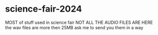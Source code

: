 # science-fair-2024
MOST of stuff used in science fair
NOT ALL THE AUDIO FILES ARE HERE
the wav files are more then 25MB
ask me to send you them in a way

